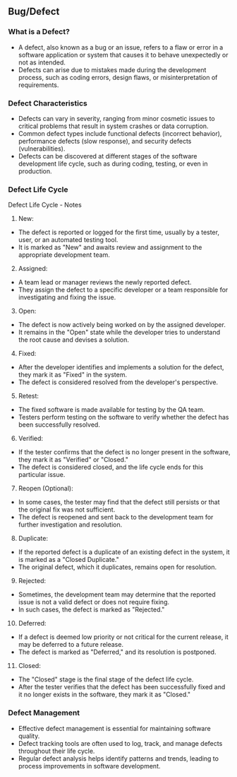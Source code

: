 ## Bug/Defect

### What is a Defect?
- A defect, also known as a bug or an issue, refers to a flaw or error in a software application or system that causes it to behave unexpectedly or not as intended.
- Defects can arise due to mistakes made during the development process, such as coding errors, design flaws, or misinterpretation of requirements.

### Defect Characteristics
- Defects can vary in severity, ranging from minor cosmetic issues to critical problems that result in system crashes or data corruption.
- Common defect types include functional defects (incorrect behavior), performance defects (slow response), and security defects (vulnerabilities).
- Defects can be discovered at different stages of the software development life cycle, such as during coding, testing, or even in production.

### Defect Life Cycle
Defect Life Cycle - Notes

1. New:
- The defect is reported or logged for the first time, usually by a tester, user, or an automated testing tool.
- It is marked as "New" and awaits review and assignment to the appropriate development team.

2. Assigned:
- A team lead or manager reviews the newly reported defect.
- They assign the defect to a specific developer or a team responsible for investigating and fixing the issue.

3. Open:
- The defect is now actively being worked on by the assigned developer.
- It remains in the "Open" state while the developer tries to understand the root cause and devises a solution.

4. Fixed:
- After the developer identifies and implements a solution for the defect, they mark it as "Fixed" in the system.
- The defect is considered resolved from the developer's perspective.

5. Retest:
- The fixed software is made available for testing by the QA team.
- Testers perform testing on the software to verify whether the defect has been successfully resolved.

6. Verified:
- If the tester confirms that the defect is no longer present in the software, they mark it as "Verified" or "Closed."
- The defect is considered closed, and the life cycle ends for this particular issue.

7. Reopen (Optional):
- In some cases, the tester may find that the defect still persists or that the original fix was not sufficient.
- The defect is reopened and sent back to the development team for further investigation and resolution.

8. Duplicate:
- If the reported defect is a duplicate of an existing defect in the system, it is marked as a "Closed Duplicate."
- The original defect, which it duplicates, remains open for resolution.

9. Rejected:
- Sometimes, the development team may determine that the reported issue is not a valid defect or does not require fixing.
- In such cases, the defect is marked as "Rejected."

10. Deferred:
- If a defect is deemed low priority or not critical for the current release, it may be deferred to a future release.
- The defect is marked as "Deferred," and its resolution is postponed. 

11. Closed:
- The "Closed" stage is the final stage of the defect life cycle.
- After the tester verifies that the defect has been successfully fixed and it no longer exists in the software, they mark it as "Closed."

### Defect Management
- Effective defect management is essential for maintaining software quality.
- Defect tracking tools are often used to log, track, and manage defects throughout their life cycle.
- Regular defect analysis helps identify patterns and trends, leading to process improvements in software development.
